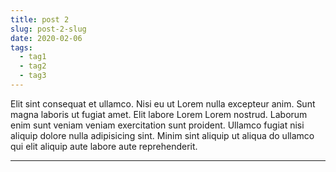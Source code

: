```yaml
---
title: post 2
slug: post-2-slug
date: 2020-02-06
tags:
  - tag1
  - tag2
  - tag3
---
```


Elit sint consequat et ullamco. Nisi eu ut Lorem nulla excepteur anim. Sunt magna laboris ut fugiat amet. Elit labore Lorem Lorem nostrud. Laborum enim sunt veniam veniam exercitation sunt proident. Ullamco fugiat nisi aliquip dolore nulla adipisicing sint. Minim sint aliquip ut aliqua do ullamco qui elit aliquip aute labore aute reprehenderit.

---

